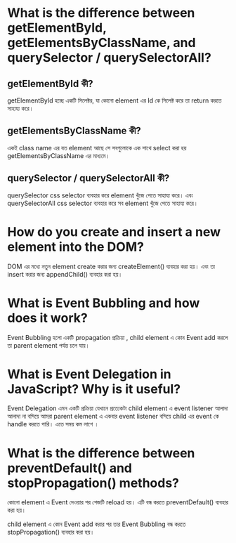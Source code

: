 # What is the difference between getElementById, getElementsByClassName, and querySelector / querySelectorAll?

## getElementById কী?

getElementById হচ্ছে একটি সিলেক্টর, যা কোনো element এর Id কে সিলেক্ট করে তা return করতে সাহায্য করে।

## getElementsByClassName কী?

একই class name এর যত element আছে সে সবগুলোকে এক সাথে select করা হয় getElementsByClassName এর মাধ্যমে।

## querySelector / querySelectorAll কী?

querySelector css selector ব্যবহার করে element খুঁজে পেতে সাহায্য করে।
এবং querySelectorAll css selector ব্যবহার করে সব element খুঁজে পেতে সাহায্য করে।

# How do you create and insert a new element into the DOM?

DOM এর মধ্যে নতুন element create করার জন্য createElement() ব্যবহার করা হয়। এবং তা insert করার জন্য appendChild() ব্যবহার করা হয়।

# What is Event Bubbling and how does it work?

Event Bubbling হলো একটি propagation প্রক্রিয়া , child element এ কোন Event add করলে তা parent element পর্যন্ত চলে যায়।

# What is Event Delegation in JavaScript? Why is it useful?

Event Delegation এমন একটি প্রক্রিয়া যেখানে প্রত্যেকটা child element এ event listener আলাদা আলাদা না বসিয়ে আমরা parent element এ একবার event listener বসিয়ে
child এর event কে handle করতে পারি। এতে সময় কম লাগে ।

# What is the difference between preventDefault() and stopPropagation() methods?

কোনো element এ Event দেওয়ার পর পেজটি reload হয়। এটি বন্ধ করতে preventDefault() ব্যবহার করা হয়।

child element এ কোন Event add করার পর তার Event Bubbling বন্ধ করতে stopPropagation() ব্যবহার করা হয়।

